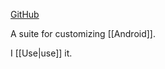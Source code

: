 [GitHub](https://github.com/topjohnwu/Magisk)

A suite for customizing [[Android]].

I [[Use|use]] it.
